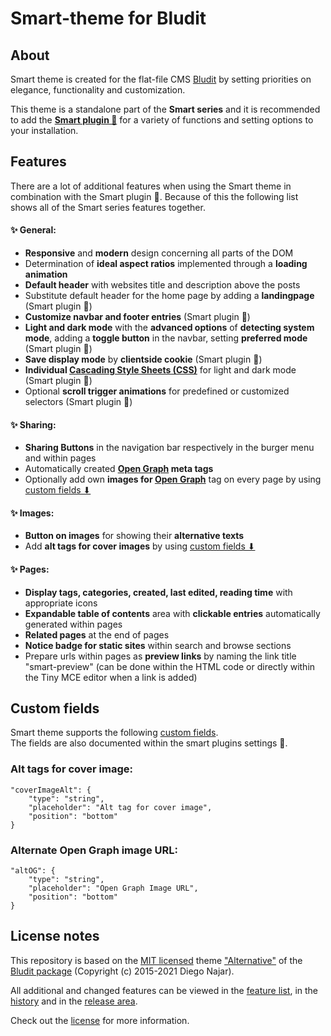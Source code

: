 # Smart-theme for Bludit

## About

Smart theme is created for the flat-file CMS [Bludit](https://www.bludit.com/) by setting priorities on elegance, functionality and customization.  

This theme is a standalone part of the **Smart series** and it is recommended to add the **[Smart plugin 🧩](https://github.com/TRMSC/bludit-smart-plugin)** for a variety of functions and setting options to your installation.

## Features

There are a lot of additional features when using the Smart theme in combination with the Smart plugin 🧩. Because of this the following list shows all of the Smart series features together.

#### ✨ General:

- **Responsive** and **modern** design concerning all parts of the DOM
- Determination of **ideal aspect ratios** implemented through a **loading animation**
- **Default header** with websites title and description above the posts
- Substitute default header for the home page by adding a **landingpage** (Smart plugin 🧩)
- **Customize navbar and footer entries** (Smart plugin 🧩)
- **Light and dark mode** with the **advanced options** of **detecting system mode**, adding a **toggle button** in the navbar, setting **preferred mode** (Smart plugin 🧩)
- **Save display mode** by **clientside cookie** (Smart plugin 🧩)
- **Individual [Cascading Style Sheets (CSS)](https://developer.mozilla.org/en-US/docs/Web/CSS?retiredLocale=de)** for light and dark mode (Smart plugin 🧩)
- Optional **scroll trigger animations** for predefined or customized selectors (Smart plugin 🧩)

#### ✨ Sharing:

- **Sharing Buttons** in the navigation bar respectively in the burger menu and within pages
- Automatically created **[Open Graph](https://ogp.me/) meta tags**
- Optionally add own **images for [Open Graph](https://ogp.me/)** tag on every page by using [custom fields ⬇](#custom-fields)

#### ✨ Images:

- **Button on images** for showing their **alternative texts**
- Add **alt tags for cover images** by using [custom fields ⬇](#custom-fields)

#### ✨ Pages:

- **Display tags, categories, created, last edited, reading time** with appropriate icons
- **Expandable table of contents** area with **clickable entries** automatically generated within pages
- **Related pages** at the end of pages
- **Notice badge for static sites** within search and browse sections
- Prepare urls within pages as **preview links** by naming the link title "smart-preview" (can be done within the HTML code or directly within the Tiny MCE editor when a link is added)

## Custom fields
Smart theme supports the following [custom fields](https://docs.bludit.com/en/content/custom-fields).  
The fields are also documented within the smart plugins settings 🧩.

### Alt tags for cover image:
```
"coverImageAlt": {
    "type": "string",
    "placeholder": "Alt tag for cover image",
    "position": "bottom"
}
```

### Alternate Open Graph image URL:
```
"altOG": {
    "type": "string",
    "placeholder": "Open Graph Image URL",
    "position": "bottom"
}
```

## License notes

This repository is based on the [MIT licensed](https://github.com/bludit/bludit/blob/main/LICENSE) theme ["Alternative"](https://github.com/bludit/bludit/tree/main/bl-themes/alternative) of the [Bludit package](https://github.com/bludit/bludit) (Copyright (c) 2015-2021 Diego Najar).

All additional and changed features can be viewed in the [feature list](#Features), in the [history](https://github.com/TRMSC/bludit-smart-theme/commits/) and in the [release area](https://github.com/TRMSC/bludit-smart-theme/releases).

Check out the [license](/LICENSE) for more information.
